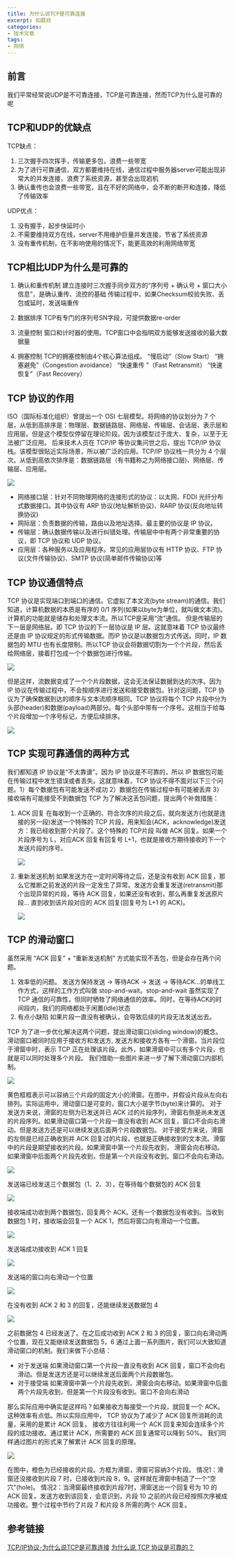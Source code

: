 ```yaml
---
title: 为什么说TCP是可靠连接
excerpt: 如题目
categories:
- 技术文章
tags:
- 网络
---
```


## 前言
我们平常经常说UDP是不可靠连接，TCP是可靠连接，然而TCP为什么是可靠的呢

## TCP和UDP的优缺点
TCP缺点：
1. 三次握手四次挥手，传输更多包，浪费一些带宽
2. 为了进行可靠通信，双方都要维持在线，通信过程中服务器server可能出现非常大的并发连接，浪费了系统资源，甚至会出现宕机
3. 确认重传也会浪费一些带宽，且在不好的网络中，会不断的断开和连接，降低了传输效率

UDP优点：
1. 没有握手，起步快延时小
2. 不需要维持双方在线，server不用维护巨量并发连接，节省了系统资源
3. 没有重传机制，在不影响使用的情况下，能更高效的利用网络带宽

## TCP相比UDP为什么是可靠的
1. 确认和重传机制
建立连接时三次握手同步双方的“序列号 + 确认号 + 窗口大小信息”，是确认重传、流控的基础
传输过程中，如果Checksum校验失败、丢包或延时，发送端重传

2. 数据排序
TCP有专门的序列号SN字段，可提供数据re-order

3. 流量控制
窗口和计时器的使用。TCP窗口中会指明双方能够发送接收的最大数据量

4. 拥塞控制
TCP的拥塞控制由4个核心算法组成。
“慢启动”（Slow Start）
“拥塞避免”（Congestion avoidance）
“快速重传 ”（Fast Retransmit）
“快速恢复”（Fast Recovery）

## TCP 协议的作用
ISO（国际标准化组织）曾提出一个 OSI 七层模型。将网络的协议划分为 7 个层，从低到高排序是：物理层、数据链路层、网络层、传输层、会话层、表示层和应用层。但是这个模型仅停留在理论阶段。因为该模型过于庞大、复杂，以至于无法被广泛应用。
后来技术人员在 TCP/IP 等协议集问世之后，提出 TCP/IP 协议栈。该模型很贴近实际场景，所以被广泛的应用。TCP/IP 协议栈一共分为 4 个层次。从低到高依次排序是：数据链路层（有书籍称之为网络接口层)、网络层、传输层、应用层。

![](https://api2.mubu.com/v3/document_image/18888418-6e2a-4ed1-93d3-5c9576666df7-3807603.jpg)

- 网络接口层：针对不同物理网络的连接形式的协议：以太网、FDDI 光纤分布式数据接口。其中协议有 ARP 协议(地址解析协议)、RARP 协议(反向地址转换协议)
- 网际层：负责数据的传输，路由以及地址选择。最主要的协议是 IP 协议。
- 传输层：确认数据传输以及进行纠错处理。传输层中中有两个非常重要的协议，即 TCP 协议和 UDP 协议。
- 应用层：各种服务以及应用程序。常见的应用层协议有 HTTP 协议、FTP 协议(文件传输协议)、SMTP 协议(简单邮件传输协议)等

## TCP 协议通信特点
TCP 协议是实现端口到端口的通信。它虚拟了本文流(byte stream)的通信。我们知道，计算机数据的本质是有序的 0/1 序列(如果以byte为单位，就叫做文本流)。计算机的功能就是储存和处理文本流。所以TCP是采用“流”通信。
但是传输层的下一层是网络层。即 TCP 协议的下一层协议是 IP 层。这就意味着 TCP 协议最终还是由 IP 协议规定的形式传输数据。而IP 协议是以数据包方式传送。同时，IP 数据包的 MTU 也有长度限制。所以TCP 协议会将数据切割为一个个片段，然后丢给网络层，接着打包成一个个数据包进行传输。

![](https://api2.mubu.com/v3/document_image/ce14149c-c82b-412e-8160-092a81692686-3807603.jpg)

但是这样，流数据变成了一个个片段数据，这会无法保证数据到达的次序。因为 IP 协议在传输过程中，不会按顺序进行发送和接受数据包。针对这问题，TCP 协议为了确保数据到达的顺序与文本流顺序相同。TCP 协议将每个 TCP 片段中分为头部(header)和数据(payload)两部分。每个头部中带有一个序号。这相当于给每个片段增加一个序号标记，方便后续排序。

![](https://api2.mubu.com/v3/document_image/e8ce8e1b-5b77-476f-b4d6-6f15ab2b13f0-3807603.jpg)

## TCP 实现可靠通信的两种方式
我们都知道 IP 协议是“不太靠谱”。因为 IP 协议是不可靠的，所以 IP 数据包可能在传输过程中发生错误或者丢失。这就意味着，TCP 协议不得不面对以下三个问题。1）每个数据包有可能发送不成功 2）数据包在传输过程中有可能被丢弃 3）接收端有可能接受不到数据包
TCP 为了解决这丢包问题，提出两个补救措施：
1. ACK 回复
    在每收到一个正确的、符合次序的片段之后，就向发送方(也就是连接的另一段)发送一个特殊的 TCP 片段，用来知会(ACK，acknowledge)发送方：我已经收到那个片段了。这个特殊的 TCP片段 叫做 ACK 回复。如果一个片段序号为 L，对应ACK 回复有回复号 L+1，也就是接收方期待接收的下一个发送片段的序号。

    ![](https://api2.mubu.com/v3/document_image/353a29e3-64b8-4bda-bf53-609edba04354-3807603.jpg)

2. 重新发送机制
    如果发送方在一定时间等待之后，还是没有收到 ACK 回复，那么它推断之前发送的片段一定发生了异常。发送方会重复发送(retransmit)那个出现异常的片段，等待 ACK 回复，如果还没有收到，那么再重复发送原片段… 直到收到该片段对应的 ACK 回复(回复号为 L+1 的 ACK)。

    ![](https://api2.mubu.com/v3/document_image/aa256b04-5a8e-449d-8a47-609e7829e6cd-3807603.jpg)

## TCP 的滑动窗口
虽然采用 “ACK 回复” + “重新发送机制” 方式能实现不丢包，但是会存在两个问题。
1. 效率低的问题。
    发送方保持发送 -> 等待ACK -> 发送 -> 等待ACK…的单线工作方式，这样的工作方式叫做 stop-and-wait。stop-and-wait 虽然实现了 TCP 通信的可靠性，但同时牺牲了网络通信的效率。同时，在等待ACK的时间段内，我们的网络都处于闲置(idle)状态
2. 有点小缺陷
    如果片段一直没有被确认，会导致后续的片段无法发送出去。

TCP 为了进一步优化解决这两个问题，提出滑动窗口(sliding window)的概念。滑动窗口被同时应用于接收方和发送方, 发送方和接收方各有一个滑窗。当片段位于滑窗中时，表示 TCP 正在处理该片段。此外，如果滑窗中可以有多个片段，也就是可以同时处理多个片段。
我们借助一些图片来进一步了解下滑动窗口内部机制。

![](https://api2.mubu.com/v3/document_image/0c178c2d-ab24-4775-8156-0b4517c13930-3807603.jpg)

黄色框框表示可以容纳三个片段的固定大小的滑窗。在图中，并假设片段从左向右排列。实际运用中，滑动窗口是可变的，窗口大小是字节(byte)来计算的。
对于发送方来说，滑窗的左侧为已发送并已 ACK 过的片段序列，滑窗右侧是尚未发送的片段序列。如果滑动窗口第一个片段一直没有收到 ACK 回复，窗口不会向右滑动。但是发送方还是可以继续发送后面两个片段数据包。
对于接受方来说，滑窗的左侧是已经正确收到并 ACK 回复过的片段，也就是正确接收到的文本流。滑窗中的片段是期望接收的片段。如果滑窗中第一个片段先收到， 滑窗会向右移动。如果滑窗中后面两个片段先收到，但是第一个片段没有收到。窗口不会向右滑动。

![](https://api2.mubu.com/v3/document_image/0a816c4b-fce7-492f-95f7-4ba64a4b3c91-3807603.jpg)

发送端已经发送三个数据包（1、2、3），在等待每个数据包的 ACK 回复

![](https://api2.mubu.com/v3/document_image/d1e5ff8f-8145-4f3e-b50d-8232ff47ec0a-3807603.jpg)

接收端成功收到两个数据包，回复两个 ACK。还有一个数据包没有收到。当收到 数据包 1 时，接收端会回复一个 ACK 1，然后将窗口向有滑动一个位置。

![](https://api2.mubu.com/v3/document_image/00a08a89-c6ff-4365-81a4-c560a9ec320e-3807603.jpg)

发送端成功接收到 ACK 1 回复

![](https://api2.mubu.com/v3/document_image/de375d1d-ba06-4fbf-9a0f-3d2e353bd98d-3807603.jpg)

发送端的窗口向右滑动一个位置

![](https://api2.mubu.com/v3/document_image/fbcbdf56-bdd6-48bd-9124-45628cf8e127-3807603.jpg)

在没有收到 ACK 2 和 3 的回复，还能继续发送数据包 4

![](https://api2.mubu.com/v3/document_image/901b5b7a-445e-46bd-bd82-36a5aae50084-3807603.jpg)

之前数据包 4 已经发送了。在之后成功收到 ACK 2 和 3 的回复，窗口向右滑动两个位置，现在又能继续发送数据包 5，6
通过上面一系列图片，我们可以大致知道滑动窗口的机制。我们来做下小总结：
- 对于发送端
    如果滑动窗口第一个片段一直没有收到 ACK 回复，窗口不会向右滑动。但是发送方还是可以继续发送后面两个片段数据包。
- 对于接受端
    如果滑窗中第一个片段先收到，滑窗会向右移动。如果滑窗中后面两个片段先收到，但是第一个片段没有收到。窗口不会向右滑动

那么实际应用中确实是这样吗？如果接收方每接受一个片段，就回复一个 ACK。这种效率有点低。所以实际应用中， TCP 协议为了减少了 ACK 回复所消耗的流量，采用的是累计 ACK 回复。 接收方往往利用一个 ACK 回复来知会连续多个片段的成功接收。通过累计 ACK，所需要的 ACK 回复通常可以降到 50%。
我们同样通过图片的形式来了解累计 ACK 回复的原理。

![](https://api2.mubu.com/v3/document_image/66e0d8fb-edb1-4430-a5ee-5f9563c65d2c-3807603.jpg)

在图中，橙色为已经接收的片段。方框为滑窗，滑窗可容纳3个片段。
情况1：滑窗还没接收到片段 7 时，已接收到片段 8，9。这样就在滑窗中制造了一个“空穴”(hole)。
情况2：当滑窗最终接收到片段7时，滑窗送出一个回复号为 10 的 ACK 回复。发送方收到该回复，会意识到，片段 10 之前的片段已经按照次序被成功接收。整个过程中节约了片段 7 和片段 8 所需的两个 ACK 回复。


## 参考链接
[TCP/IP协议-为什么说TCP是可靠连接](https://blog.csdn.net/baidu_35692628/article/details/78255476)
[为什么说 TCP 协议是可靠的？](https://cloud.tencent.com/developer/article/1187948)